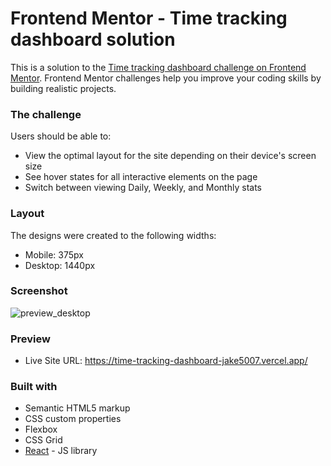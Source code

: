 # Frontend Mentor - Time tracking dashboard solution

This is a solution to the [Time tracking dashboard challenge on Frontend Mentor](https://www.frontendmentor.io/challenges/time-tracking-dashboard-UIQ7167Jw). Frontend Mentor challenges help you improve your coding skills by building realistic projects. 

### The challenge

Users should be able to:

- View the optimal layout for the site depending on their device's screen size
- See hover states for all interactive elements on the page
- Switch between viewing Daily, Weekly, and Monthly stats

### Layout

The designs were created to the following widths:

- Mobile: 375px
- Desktop: 1440px

### Screenshot

![preview_desktop](https://user-images.githubusercontent.com/44399233/232840102-d530e850-6d1e-4504-a261-834362184a47.png)

### Preview

- Live Site URL: https://time-tracking-dashboard-jake5007.vercel.app/

### Built with

- Semantic HTML5 markup
- CSS custom properties
- Flexbox
- CSS Grid
- [React](https://reactjs.org/) - JS library
